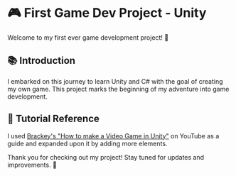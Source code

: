 # 🎮 First Game Dev Project - Unity

Welcome to my first ever game development project! 🚀


## 📚 Introduction
I embarked on this journey to learn Unity and C# with the goal of creating my own game. This project marks the beginning of my adventure into game development.



## 🔗 Tutorial Reference
I used [Brackey's "How to make a Video Game in Unity"](https://www.youtube.com/watch?v=IlKaB1etrik) on YouTube as a guide and expanded upon it by adding more elements.



Thank you for checking out my project! Stay tuned for updates and improvements. 🌟

